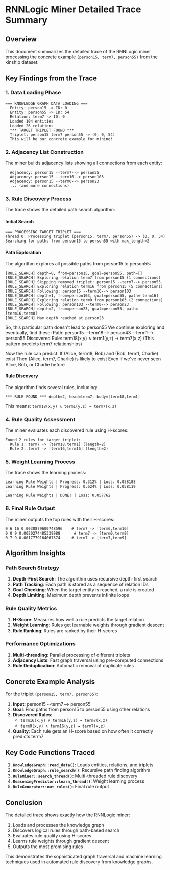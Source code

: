 # RNNLogic Miner Detailed Trace Summary

## Overview
This document summarizes the detailed trace of the RNNLogic miner processing the concrete example `(person15, term7, person55)` from the kinship dataset.

## Key Findings from the Trace

### 1. Data Loading Phase
```
=== KNOWLEDGE GRAPH DATA LOADING ===
  Entity: person15 -> ID: 0
  Entity: person55 -> ID: 54
  Relation: term7 -> ID: 0
  Loaded 104 entities
  Loaded 26 relations
  *** TARGET TRIPLET FOUND ***
  Triplet: person15 term7 person55 -> (0, 0, 54)
  This will be our concrete example for mining!
```

### 2. Adjacency List Construction
The miner builds adjacency lists showing all connections from each entity:
```
  Adjacency: person15 --term7--> person55
  Adjacency: person15 --term16--> person103
  Adjacency: person15 --term0--> person23
  ... (and more connections)
```

### 3. Rule Discovery Process
The trace shows the detailed path search algorithm:

#### Initial Search
```
=== PROCESSING TARGET TRIPLET ===
Thread 0: Processing triplet (person15, term7, person55) -> (0, 0, 54)
Searching for paths from person15 to person55 with max_length=2
```

#### Path Exploration
The algorithm explores all possible paths from person15 to person55:

```
[RULE_SEARCH] depth=0, from=person15, goal=person55, path=[]
[RULE_SEARCH] Exploring relation term7 from person15 (1 connections)
[RULE_SEARCH] Skipping removed triplet: person15 --term7--> person55
[RULE_SEARCH] Exploring relation term16 from person15 (5 connections)
[RULE_SEARCH] Following: person15 --term16--> person103
[RULE_SEARCH] depth=1, from=person103, goal=person55, path=[term16]
[RULE_SEARCH] Exploring relation term0 from person103 (2 connections)
[RULE_SEARCH] Following: person103 --term0--> person23
[RULE_SEARCH] depth=2, from=person23, goal=person55, path=[term16,term0]
[RULE_SEARCH] Max depth reached at person23
``` 

So, this particular path doesn't lead to person55
We continue exploring and eventually, find these:
Path: person15 --term18--> person43 --term1--> person55
Discovered Rule: term18(x,y) ∧ term1(y,z) → term7(x,z)
(This pattern predicts term7 relationships)

Now the rule can predict:
If (Alice, term18, Bob) and (Bob, term1, Charlie) exist
Then (Alice, term7, Charlie) is likely to exist
Even if we've never seen Alice, Bob, or Charlie before



#### Rule Discovery
The algorithm finds several rules, including:
```
*** RULE FOUND *** depth=2, head=term7, body=[term18,term1]
```

This means: `term18(x,y) ∧ term1(y,z) → term7(x,z)`

### 4. Rule Quality Assessment
The miner evaluates each discovered rule using H-scores:

```
Found 2 rules for target triplet:
  Rule 1: term7 -> [term18,term1] (length=2)
  Rule 2: term7 -> [term16,term16] (length=2)
```

### 5. Weight Learning Process
The trace shows the learning process:
```
Learning Rule Weights | Progress: 0.312% | Loss: 0.058188
Learning Rule Weights | Progress: 0.624% | Loss: 0.058119
...
Learning Rule Weights | DONE! | Loss: 0.057762
```

### 6. Final Rule Output
The miner outputs the top rules with their H-scores:
```
0 6 16 0.0030879600748596    # term7 -> [term6,term16]
0 0 9 0.0020274485339988      # term7 -> [term0,term9]
0 7 9 0.0017779164067374     # term7 -> [term7,term9]
```

## Algorithm Insights

### Path Search Strategy
1. **Depth-First Search**: The algorithm uses recursive depth-first search
2. **Path Tracking**: Each path is stored as a sequence of relation IDs
3. **Goal Checking**: When the target entity is reached, a rule is created
4. **Depth Limiting**: Maximum depth prevents infinite loops

### Rule Quality Metrics
1. **H-Score**: Measures how well a rule predicts the target relation
2. **Weight Learning**: Rules get learnable weights through gradient descent
3. **Rule Ranking**: Rules are ranked by their H-scores

### Performance Optimizations
1. **Multi-threading**: Parallel processing of different triplets
2. **Adjacency Lists**: Fast graph traversal using pre-computed connections
3. **Rule Deduplication**: Automatic removal of duplicate rules

## Concrete Example Analysis

For the triplet `(person15, term7, person55)`:

1. **Input**: person15 --term7--> person55
2. **Goal**: Find paths from person15 to person55 using other relations
3. **Discovered Rules**:
   - `term16(x,y) ∧ term16(y,z) → term7(x,z)`
   - `term0(x,y) ∧ term16(y,z) → term7(x,z)`
4. **Quality**: Each rule gets an H-score based on how often it correctly predicts term7

## Key Code Functions Traced

1. **`KnowledgeGraph::read_data()`**: Loads entities, relations, and triplets
2. **`KnowledgeGraph::rule_search()`**: Recursive path finding algorithm
3. **`RuleMiner::search_thread()`**: Multi-threaded rule discovery
4. **`ReasoningPredictor::learn_thread()`**: Weight learning process
5. **`RuleGenerator::out_rules()`**: Final rule output

## Conclusion

The detailed trace shows exactly how the RNNLogic miner:
1. Loads and processes the knowledge graph
2. Discovers logical rules through path-based search
3. Evaluates rule quality using H-scores
4. Learns rule weights through gradient descent
5. Outputs the most promising rules

This demonstrates the sophisticated graph traversal and machine learning techniques used in automated rule discovery from knowledge graphs.
